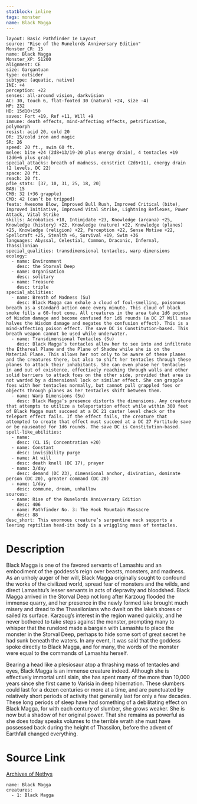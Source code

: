 ```yaml
---
statblock: inline
tags: monster
name: Black Magga
---
```

```statblock
layout: Basic Pathfinder 1e Layout
source: "Rise of the Runelords Anniversary Edition"
Monster_CR: 15
name: Black Magga
Monster_XP: 51200
alignment: CE
size: Gargantuan
type: outsider
subtype: (aquatic, native)
INI: +4
perception: +22
senses: all-around vision, darkvision
AC: 30, touch 6, flat-footed 30 (natural +24, size -4)
HP: 232
HD: 15d10+150
saves: Fort +19, Ref +11, Will +9
immune: death effects, mind-affecting effects, petrification, polymorph
resist: acid 20, cold 20
DR: 15/cold iron and magic
SR: 26
speed: 20 ft., swim 60 ft.
melee: bite +24 (2d8+13/19-20 plus energy drain), 4 tentacles +19 (2d6+6 plus grab)
special_attacks: breath of madness, constrict (2d6+11), energy drain (2 levels, DC 22)
space: 20 ft.
reach: 20 ft.
pf1e_stats: [37, 10, 31, 25, 18, 20]
BAB: 15
CMB: 32 (+36 grapple)
CMD: 42 (can’t be tripped)
feats: Awesome Blow, Improved Bull Rush, Improved Critical (bite), Improved Initiative, Improved Vital Strike, Lightning Reflexes, Power Attack, Vital Strike
skills: Acrobatics +18, Intimidate +23, Knowledge (arcana) +25, Knowledge (history) +22, Knowledge (nature) +22, Knowledge (planes) +25, Knowledge (religion) +22, Perception +22, Sense Motive +22, Spellcraft +25, Stealth +6, Survival +19, Swim +36
languages: Abyssal, Celestial, Common, Draconic, Infernal, Thassilonian
special_qualities: transdimensional tentacles, warp dimensions
ecology:
  - name: Environment
    desc: the Storval Deep
  - name: Organisation
    desc: solitary
  - name: Treasure
    desc: triple
special_abilities:
  - name: Breath of Madness (Su)
    desc: Black Magga can exhale a cloud of foul-smelling, poisonous breath as a standard action once every minute. This cloud of black smoke fills a 60-foot cone. All creatures in the area take 1d6 points of Wisdom damage and become confused for 1d6 rounds (a DC 27 Will save halves the Wisdom damage and negates the confusion effect). This is a mind-affecting poison effect. The save DC is Constitution-based. This breath weapon cannot be used while underwater.
  - name: Transdimensional Tentacles (Su)
    desc: Black Magga’s tentacles allow her to see into and infiltrate the Ethereal Plane and the Plane of Shadow while she is on the Material Plane. This allows her not only to be aware of these planes and the creatures there, but also to shift her tentacles through these planes to attack their inhabitants. She can even phase her tentacles in and out of existence, effectively reaching through walls and other solid barriers to attack foes on the other side, provided that area is not warded by a dimensional lock or similar effect. She can grapple foes with her tentacles normally, but cannot pull grappled foes or objects through planes as her tentacles shift between them.
  - name: Warp Dimensions (Su)
    desc: Black Magga’s presence distorts the dimensions. Any creature that attempts to utilize a teleportation effect while within 300 feet of Black Magga must succeed at a DC 21 caster level check or the teleport effect fails. If the effect fails, the creature that attempted to create that effect must succeed at a DC 27 Fortitude save or be nauseated for 1d6 rounds. The save DC is Constitution-based.
spell-like_abilities:
  - name:
    desc: (CL 15; Concentration +20)
  - name: Constant
    desc: invisibility purge
  - name: At will
    desc: death knell (DC 17), prayer
  - name: 3/day
    desc: demand (DC 23), dimensional anchor, divination, dominate person (DC 20), greater command (DC 20)
  - name: 1/day
    desc: commune, dream, unhallow
sources:
  - name: Rise of the Runelords Anniversary Edition
    desc: 406
  - name: Pathfinder No. 3: The Hook Mountain Massacre
    desc: 88
desc_short: This enormous creature’s serpentine neck supports a leering reptilian head-its body is a wriggling mass of tentacles. 
```
# Description
Black Magga is one of the favored servants of Lamashtu and an embodiment of the goddess’s reign over beasts, monsters, and madness. As an unholy auger of her will, Black Magga originally sought to confound the works of the civilized world, spread fear of monsters and the wilds, and direct Lamashtu’s lesser servants in acts of depravity and bloodshed. Black Magga arrived in the Storval Deep not long after Karzoug flooded the immense quarry, and her presence in the newly formed lake brought much misery and dread to the Thassilonians who dwelt on the lake’s shores or sailed its surface. Karzoug’s interest in the region waned quickly, and he never bothered to take steps against the monster, prompting many to whisper that the runelord made a bargain with Lamashtu to place the monster in the Storval Deep, perhaps to hide some sort of great secret he had sunk beneath the waters. In any event, it was said that the goddess spoke directly to Black Magga, and for many, the words of the monster were equal to the commands of Lamashtu herself. 

Bearing a head like a plesiosaur atop a thrashing mass of tentacles and eyes, Black Magga is an immense creature indeed. Although she is effectively immortal until slain, she has spent many of the more than 10,000 years since she first came to Varisia in deep hibernation. These slumbers could last for a dozen centuries or more at a time, and are punctuated by relatively short periods of activity that generally last for only a few decades. These long periods of sleep have had something of a debilitating effect on Black Magga, for with each century of slumber, she grows weaker. She is now but a shadow of her original power. That she remains as powerful as she does today speaks volumes to the terrible wrath she must have possessed back during the height of Thassilon, before the advent of Earthfall changed everything.
# Source Link
[Archives of Nethys](https://aonprd.com/MonsterDisplay.aspx?ItemName=Black%20Magga)
```encounter-table
name: Black Magga
creatures:
  - 1: Black Magga
```
